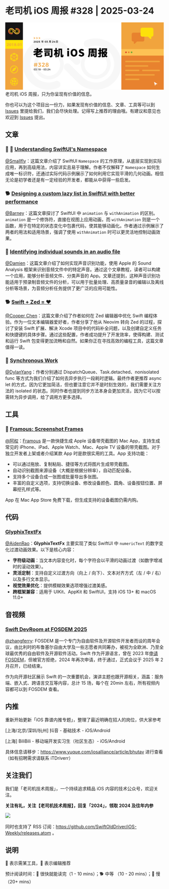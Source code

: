# 老司机 iOS 周报 #328 | 2025-03-24

![ios-weekly](https://github.com/SwiftOldDriver/iOS-Weekly/blob/master/assets/weekly-header/328.jpg?raw=true)
老司机 iOS 周报，只为你呈现有价值的信息。

你也可以为这个项目出一份力，如果发现有价值的信息、文章、工具等可以到 [Issues](https://github.com/SwiftOldDriver/iOS-Weekly/issues) 里提给我们，我们会尽快处理。记得写上推荐的理由哦。有建议和意见也欢迎到 [Issues](https://github.com/SwiftOldDriver/iOS-Weekly/issues) 提出。

## 文章

### 🌟 🐎 [Understanding SwiftUI's Namespace](https://kyleye.top/posts/swiftui-namespace/)

[@Smallfly](https://github.com/iostalks)：这篇文章介绍了 SwiftUI `Namespace` 的工作原理，从底层实现到实际应用，再到高级用法，内容详实且易于理解。作者不仅解释了 `Namespace` 如何生成唯一标识符，还通过实际代码示例展示了如何利用它实现平滑的几何动画。相信无论是初学者还是有一定经验的开发者，都能从中获得一些启发。

### 🐕 [Designing a custom lazy list in SwiftUI with better performance](https://www.swiftwithvincent.com/blog/animation-vs-withanimation-whats-the-difference)

[@Barney](https://github.com/BarneyZhaoooo)：这篇文章探讨了 SwiftUI 中 `animation` 与 `withAnimation` 的区别。`animation` 是一个修饰符，直接在视图上应用动画，而 `withAnimation` 则是一个函数，用于在特定的状态变化中包裹代码，使其能够动画化。作者通过示例展示了两者的用法和适用场景，强调了使用 `withAnimation` 时可以更灵活地控制动画效果。

### 🐎 [Identifying individual sounds in an audio file](https://www.createwithswift.com/identifying-individual-sounds-in-an-audio-file/)

[@Damien](https://github.com/ZengyiMa)：这篇文章介绍了如何实现声音识别功能，使用 Apple 的 Sound Analysis 框架来识别音频文件中的特定声音。通过这个文章教程，读者可以构建一个应用，能够分析音频文件、分类声音的 App。文章还提到，这种声音识别功能适用于预录制音频文件的分析，可以用于批量处理、高质量录音的编辑以及离线分析等场景，为音频分析任务提供了更广泛的应用可能性。

### 🐕 [Swift + Zed = ❤️ ](https://tgomareli.medium.com/swift-zed-%EF%B8%8F-6b08de865425)

[@Cooper Chen](https://github.com/cjlcooper)：这篇文章介绍了作者如何在 Zed 编辑器中优化 Swift 编程体验。作为一位文本编辑器爱好者，作者分享了他从 Neovim 转向 Zed 的过程，探讨了安装 Swift 扩展、解决 Xcode 项目中的代码补全问题，以及创建自定义任务和快捷键的具体步骤。通过这些配置，作者成功提升了开发效率，使得构建、测试和运行 Swift 包变得更加流畅和自然。如果你正在寻找高效的编程工具，这篇文章值得一读。

### 🐎 [Synchronous Work](https://www.massicotte.org/synchronous-work)

[@DylanYang](https://github.com/Dylan19Yang)：作者分别通过 DispatchQueue、Task.detached、nonisolated func 等方式为我们介绍了如何去异步执行一段耗时逻辑。最终作者更推荐 async let 的方式，因为它更加简洁，但也要注意它并不是时刻生效的，我们需要关注方法的 isolated 的状态。同时作者也提到同步方法本身会更加灵活，因为它可以按需转为异步调用，给了调用方更多选择。

## 工具

### 🐎 [Framous: Screenshot Frames](https://apps.apple.com/us/app/framous-screenshot-frames/id6636520519?mt=12)

[@阿权](https://github.com/bqlin)：[Framous](https://apps.apple.com/us/app/framous-screenshot-frames/id6636520519?mt=12) 是一款快捷生成 Apple 设备带壳截图的 Mac App，支持生成常见的 iPhone、iPad、Apple Watch、Mac、Apple TV 设备的带壳截图。对于独立开发者上架或者介绍某款 App 时是款很实用的工具。App 支持功能：

- 可以通过拖放、复制粘贴、捷径等方式将图片生成带壳截图。
- 自动识别截图来源设备（大概是根据分辨率），自动匹配设备。
- 支持多个设备合成一张图或批量导出多张图。
- 丰富的自定义选项，支持切换设备、修改设备颜色、圆角、设备按钮位置、屏幕挖孔样式等。

App 在 Mac App Store 免费下载，但生成支持的设备截图仍需内购。

## 代码

### [GlyphixTextFx](https://github.com/ktiays/GlyphixTextFx)

[@AidenRao](https://weibo.com/AidenRao)：**GlyphixTextFx** 主要实现了类似 SwiftUI 中 `numericText` 的数字变化过渡动画效果。以下是核心内容：

- **字符级动画**：当文本内容变化时，每个字符会以平滑的动画过渡（如数字增减时的滚动效果）。
- **灵活定制**：支持自定义过渡方向（向上 / 向下）、文本对齐方式（左 / 中 / 右）以及多行文本显示。
- **视觉效果优化**：提供模糊效果选项增强过渡美感。
- **跨框架兼容**：适用于 UIKit、AppKit 和 SwiftUI，支持 iOS 13+ 和 macOS 11.0+

## 音视频

### [Swift DevRoom at FOSDEM 2025](https://swiftlang.github.io/event-fosdem/)

[@zhangferry](zhangferry.com): FOSDEM 是一个专门为自由软件及开源软件开发者而设的周年会议，由比利时的布鲁塞尔自由大学及一些志愿者共同筹办，被视为全欧洲、乃至全球最优秀的自由软件及开源软件活动。Swift 作为开源语言，曾在 2023 年[申请 FOSDEM](https://forums.swift.org/t/swift-fosdem/67752)，但被官方拒绝，2024 年再次申请，终于通过，正式会议于 2025 年 2 月召开，已经结束。

作为向开源社区展示 Swift 的一次重要机会，演讲主题也跟开源相关，涵盖：服务端、嵌入式、跨语言交互等内容，总计 15 场，每个在 20min 左右，所有视频内容都可以到 FOSDEM 查看。


## 内推

重新开始更新「iOS 靠谱内推专题」，整理了最近明确在招人的岗位，供大家参考

[上海/北京/深圳/杭州] 抖音 - 基础技术 - iOS/Android

[上海] BiliBili - 移动端开发实习生（社区生态）- iOS/Android

具体信息请移步：https://www.yuque.com/iosalliance/article/bhutav 进行查看（如有招聘需求请联系 iTDriverr）

## 关注我们

我们是「老司机技术周报」，一个持续追求精品 iOS 内容的技术公众号，欢迎关注。

**关注有礼，关注【老司机技术周报】，回复「2024」，领取 2024 及往年内参**

![](https://github.com/SwiftOldDriver/iOS-Weekly/blob/master/assets/qrcode_for_wechat.jpg?raw=true)

同时也支持了 RSS 订阅：https://github.com/SwiftOldDriver/iOS-Weekly/releases.atom 。

## 说明

🚧 表示需某工具，🌟 表示编辑推荐

预计阅读时间：🐎 很快就能读完（1 - 10 mins）；🐕 中等 （10 - 20 mins）；🐢 慢（20+ mins）
